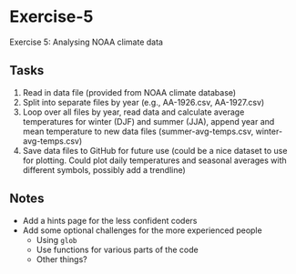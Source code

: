 # Exercise-5
Exercise 5: Analysing NOAA climate data

## Tasks
1. Read in data file (provided from NOAA climate database)
2. Split into separate files by year (e.g., AA-1926.csv, AA-1927.csv)
3. Loop over all files by year, read data and calculate average temperatures for winter (DJF) and summer (JJA), append year and mean temperature to new data files (summer-avg-temps.csv, winter-avg-temps.csv)
4. Save data files to GitHub for future use (could be a nice dataset to use for plotting. Could plot daily temperatures and seasonal averages with different symbols, possibly add a trendline)

## Notes
- Add a hints page for the less confident coders
- Add some optional challenges for the more experienced people
  - Using `glob`
  - Use functions for various parts of the code
  - Other things?

